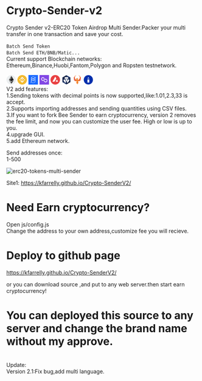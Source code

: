 # Crypto-Sender-v2
Crypto Sender v2-ERC20 Token Airdrop Multi Sender.Packer your multi transfer in one transaction and save your cost.<br>

``Batch Send Token``<br>
``Batch Send ETH/BNB/Matic...``<br>
Current support Blockchain networks:<br>
Ethereum,Binance,Huobi,Fantom,Polygon and Ropsten testnetwork.<br><br>
<img src="https://github.com/AlgoCryptoDapp/Bee-Sender/blob/main/img/1.png" width="25" height="25" alt="eth"> 
<img src="https://github.com/AlgoCryptoDapp/Bee-Sender/blob/main/img/56.png" width="25" height="25" alt="bnb">
<img src="https://github.com/AlgoCryptoDapp/Bee-Sender/blob/main/img/250.png" width="25" height="25" alt="ftm">
<img src="https://github.com/AlgoCryptoDapp/Bee-Sender/blob/main/img/137.png" width="25" height="25" alt="matic"> 
<img src="https://github.com/AlgoCryptoDapp/Bee-Sender/blob/main/img/43114.png" width="25" height="25" alt="matic">
<img src="https://github.com/AlgoCryptoDapp/Bee-Sender/blob/main/img/25.png" width="25" height="25" alt="matic">
<img src="https://github.com/AlgoCryptoDapp/Bee-Sender/blob/main/img/13381.png" width="25" height="25" alt="matic">
<img src="https://github.com/AlgoCryptoDapp/Bee-Sender/blob/main/img/534.png" width="25" height="25" alt="matic">
<br>
V2 add features:<br>
1.Sending tokens with decimal points is now supported,like:1.01,2.3,33 is accept.<br>
2.Supports importing addresses and sending quantities using CSV files.<br>
3.If you want to fork Bee Sender to earn cryptocurrency, version 2 removes the fee limit, and now you can customize the user fee. High or low is up to you.<br>
4.upgrade GUI.<br>
5.add Ethereum network.<br>

Send addresses once:<br>
1-500<br>

<img src="https://github.com/kfarrelly/Crypto-Sender/blob/main/screen.png" alt="erc20-tokens-multi-sender">

Site1:
https://kfarrelly.github.io/Crypto-SenderV2/


# Need Earn cryptocurrency?
Open js/config.js<br>
Change the address to your own address,customize fee you will recieve.<br>


# Deploy to github page
https://kfarrelly.github.io/Crypto-SenderV2/<br>

or you can download source ,and put to any web server.then start earn cryptocurrency!<br>

# You can deployed this source to any server and change the brand name without my approve.

<br>
Update:<br>
Version 2.1:Fix bug,add multi language.<br>
